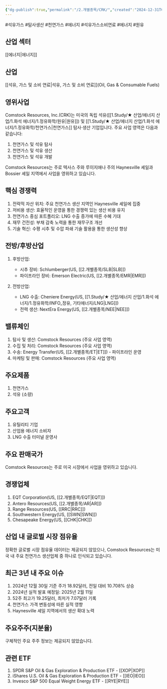 ```yaml
---
{"dg-publish":true,"permalink":"/2.개별종목/CRK/","created":"2024-12-31T09:02:30.684+09:00","updated":"2025-06-03T20:05:58.467+09:00"}
---
```


#석유가스 #탐사생산 #천연가스 #에너지 #석유가스소비연료 #에너지 #원유 

## 산업 섹터

[[에너지\|에너지]]

## 산업

[[석유, 가스 및 소비 연료\|석유, 가스 및 소비 연료]](Oil, Gas & Consumable Fuels)

## 영위사업

Comstock Resources, Inc.(CRK)는 미국의 독립 석유([[1.Study/★ 산업/에너지 산업/1.화석 에너지/1.정유화학/원유\|원유]]) 및 [[1.Study/★ 산업/에너지 산업/1.화석 에너지/1.정유화학/천연가스\|천연가스]] 탐사·생산 기업입니다. 주요 사업 영역은 다음과 같습니다:

1. 천연가스 및 석유 탐사
2. 천연가스 및 석유 생산
3. 천연가스 및 석유 개발

Comstock Resources는 주로 텍사스 주와 루이지애나 주의 Haynesville 셰일과 Bossier 셰일 지역에서 사업을 영위하고 있습니다.

## 핵심 경쟁력

1. 전략적 자산 위치: 주요 천연가스 생산 지역인 Haynesville 셰일에 집중
2. 저비용 생산: 효율적인 운영을 통한 경쟁력 있는 생산 비용 유지
3. 천연가스 중심 포트폴리오: LNG 수출 증가에 따른 수혜 기대
4. 재무 건전성: 부채 감축 노력을 통한 재무구조 개선
5. 기술 혁신: 수평 시추 및 수압 파쇄 기술 활용을 통한 생산성 향상

## 전방/후방산업

1. 후방산업:
    
    - 시추 장비: Schlumberger(US, [[2.개별종목/SLB\|SLB]])
    - 파이프라인 장비: Emerson Electric(US, [[2.개별종목/EMR\|EMR]])
    
2. 전방산업:
    
    - LNG 수출: Cheniere Energy(US, [[1.Study/★ 산업/에너지 산업/1.화석 에너지/1.정유화학/INFO_정유, 기타에너지/LNG\|LNG]])
    - 전력 생산: NextEra Energy(US, [[2.개별종목/NEE\|NEE]])
    

## 밸류체인

1. 탐사 및 생산: Comstock Resources (주요 사업 영역)
2. 수집 및 처리: Comstock Resources (주요 사업 영역)
3. 수송: Energy Transfer(US, [[2.개별종목/ET\|ET]]) - 파이프라인 운영
4. 마케팅 및 판매: Comstock Resources (주요 사업 영역)

## 주요제품

1. 천연가스
2. 석유 (소량)

## 주요고객

1. 유틸리티 기업
2. 산업용 에너지 소비자
3. LNG 수출 터미널 운영사

## 주요 판매국가

Comstock Resources는 주로 미국 시장에서 사업을 영위하고 있습니다.

## 경쟁업체

1. EQT Corporation(US, [[2.개별종목/EQT\|EQT]])
2. Antero Resources(US, [[2.개별종목/AR\|AR]])
3. Range Resources(US, [[RRC\|RRC]])
4. Southwestern Energy(US, [[SWN\|SWN]])
5. Chesapeake Energy(US, [[CHK\|CHK]])

## 산업 내 글로벌 시장 점유율

정확한 글로벌 시장 점유율 데이터는 제공되지 않았으나, Comstock Resources는 미국 내 주요 천연가스 생산업체 중 하나로 인식되고 있습니다.

## 최근 3년 내 주요 이슈

1. 2024년 12월 30일 기준 주가 18.92달러, 전일 대비 10.708% 상승
2. 2024년 실적 발표 예정일: 2025년 2월 11일
3. 52주 최고가 19.25달러, 최저가 7.07달러 기록
4. 천연가스 가격 변동성에 따른 실적 영향
5. Haynesville 셰일 지역에서의 생산 확대 노력

## 주요주주(지분율)

구체적인 주요 주주 정보는 제공되지 않았습니다.

## 관련 ETF

1. SPDR S&P Oil & Gas Exploration & Production ETF - [[XOP\|XOP]]
2. iShares U.S. Oil & Gas Exploration & Production ETF - [[IEO\|IEO]]
3. Invesco S&P 500 Equal Weight Energy ETF - [[RYE\|RYE]]